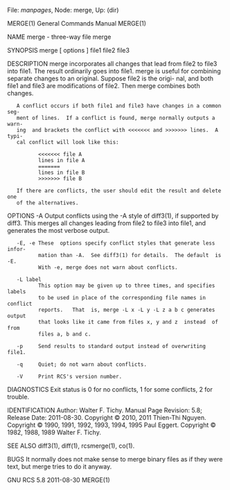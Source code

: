 File: *manpages*,  Node: merge,  Up: (dir)

MERGE(1)                    General Commands Manual                   MERGE(1)



NAME
       merge - three-way file merge

SYNOPSIS
       merge [ options ] file1 file2 file3

DESCRIPTION
       merge  incorporates  all  changes  that  lead  from file2 to file3 into
       file1.  The result ordinarily goes into file1.   merge  is  useful  for
       combining separate changes to an original.  Suppose file2 is the origi-
       nal, and both file1 and file3 are modifications of file2.   Then  merge
       combines both changes.

       A conflict occurs if both file1 and file3 have changes in a common seg-
       ment of lines.  If a conflict is found, merge normally outputs a  warn-
       ing  and brackets the conflict with <<<<<<< and >>>>>>> lines.  A typi-
       cal conflict will look like this:

              <<<<<<< file A
              lines in file A
              =======
              lines in file B
              >>>>>>> file B

       If there are conflicts, the user should edit the result and delete  one
       of the alternatives.

OPTIONS
       -A     Output conflicts using the -A style of diff3(1), if supported by
              diff3.  This merges all changes leading from file2 to file3 into
              file1, and generates the most verbose output.

       -E, -e These  options specify conflict styles that generate less infor-
              mation than -A.  See diff3(1) for details.  The default  is  -E.
              With -e, merge does not warn about conflicts.

       -L label
              This option may be given up to three times, and specifies labels
              to be used in place of the corresponding file names in  conflict
              reports.   That  is, merge -L x -L y -L z a b c generates output
              that looks like it came from files x, y and z  instead  of  from
              files a, b and c.

       -p     Send results to standard output instead of overwriting file1.

       -q     Quiet; do not warn about conflicts.

       -V     Print RCS's version number.

DIAGNOSTICS
       Exit status is 0 for no conflicts, 1 for some conflicts, 2 for trouble.

IDENTIFICATION
       Author: Walter F. Tichy.
       Manual Page Revision: 5.8; Release Date: 2011-08-30.
       Copyright © 2010, 2011 Thien-Thi Nguyen.
       Copyright © 1990, 1991, 1992, 1993, 1994, 1995 Paul Eggert.
       Copyright © 1982, 1988, 1989 Walter F. Tichy.

SEE ALSO
       diff3(1), diff(1), rcsmerge(1), co(1).

BUGS
       It  normally  does not make sense to merge binary files as if they were
       text, but merge tries to do it anyway.



GNU RCS 5.8                       2011-08-30                          MERGE(1)
